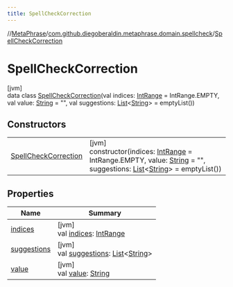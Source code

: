 ```yaml
---
title: SpellCheckCorrection
---
```

//[MetaPhrase](../../../index.html)/[com.github.diegoberaldin.metaphrase.domain.spellcheck](../index.html)/[SpellCheckCorrection](index.html)



# SpellCheckCorrection



[jvm]\
data class [SpellCheckCorrection](index.html)(val indices: [IntRange](https://kotlinlang.org/api/latest/jvm/stdlib/kotlin.ranges/-int-range/index.html) = IntRange.EMPTY, val value: [String](https://kotlinlang.org/api/latest/jvm/stdlib/kotlin/-string/index.html) = &quot;&quot;, val suggestions: [List](https://kotlinlang.org/api/latest/jvm/stdlib/kotlin.collections/-list/index.html)&lt;[String](https://kotlinlang.org/api/latest/jvm/stdlib/kotlin/-string/index.html)&gt; = emptyList())



## Constructors


| | |
|---|---|
| [SpellCheckCorrection](-spell-check-correction.html) | [jvm]<br>constructor(indices: [IntRange](https://kotlinlang.org/api/latest/jvm/stdlib/kotlin.ranges/-int-range/index.html) = IntRange.EMPTY, value: [String](https://kotlinlang.org/api/latest/jvm/stdlib/kotlin/-string/index.html) = &quot;&quot;, suggestions: [List](https://kotlinlang.org/api/latest/jvm/stdlib/kotlin.collections/-list/index.html)&lt;[String](https://kotlinlang.org/api/latest/jvm/stdlib/kotlin/-string/index.html)&gt; = emptyList()) |


## Properties


| Name | Summary |
|---|---|
| [indices](indices.html) | [jvm]<br>val [indices](indices.html): [IntRange](https://kotlinlang.org/api/latest/jvm/stdlib/kotlin.ranges/-int-range/index.html) |
| [suggestions](suggestions.html) | [jvm]<br>val [suggestions](suggestions.html): [List](https://kotlinlang.org/api/latest/jvm/stdlib/kotlin.collections/-list/index.html)&lt;[String](https://kotlinlang.org/api/latest/jvm/stdlib/kotlin/-string/index.html)&gt; |
| [value](value.html) | [jvm]<br>val [value](value.html): [String](https://kotlinlang.org/api/latest/jvm/stdlib/kotlin/-string/index.html) |

